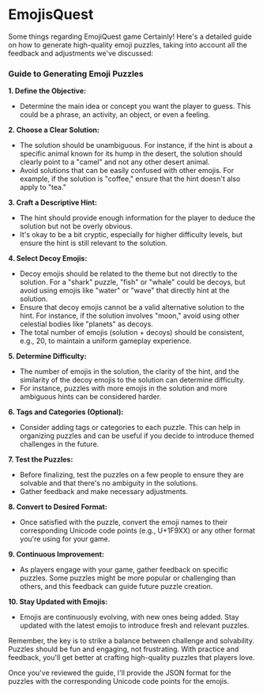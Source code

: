 # EmojisQuest
Some things regarding EmojiQuest game
Certainly! Here's a detailed guide on how to generate high-quality emoji puzzles, taking into account all the feedback and adjustments we've discussed:

### Guide to Generating Emoji Puzzles

**1. Define the Objective:**
- Determine the main idea or concept you want the player to guess. This could be a phrase, an activity, an object, or even a feeling.

**2. Choose a Clear Solution:**
- The solution should be unambiguous. For instance, if the hint is about a specific animal known for its hump in the desert, the solution should clearly point to a "camel" and not any other desert animal.
- Avoid solutions that can be easily confused with other emojis. For example, if the solution is "coffee," ensure that the hint doesn't also apply to "tea."

**3. Craft a Descriptive Hint:**
- The hint should provide enough information for the player to deduce the solution but not be overly obvious.
- It's okay to be a bit cryptic, especially for higher difficulty levels, but ensure the hint is still relevant to the solution.

**4. Select Decoy Emojis:**
- Decoy emojis should be related to the theme but not directly to the solution. For a "shark" puzzle, "fish" or "whale" could be decoys, but avoid using emojis like "water" or "wave" that directly hint at the solution.
- Ensure that decoy emojis cannot be a valid alternative solution to the hint. For instance, if the solution involves "moon," avoid using other celestial bodies like "planets" as decoys.
- The total number of emojis (solution + decoys) should be consistent, e.g., 20, to maintain a uniform gameplay experience.

**5. Determine Difficulty:**
- The number of emojis in the solution, the clarity of the hint, and the similarity of the decoy emojis to the solution can determine difficulty.
- For instance, puzzles with more emojis in the solution and more ambiguous hints can be considered harder.

**6. Tags and Categories (Optional):**
- Consider adding tags or categories to each puzzle. This can help in organizing puzzles and can be useful if you decide to introduce themed challenges in the future.

**7. Test the Puzzles:**
- Before finalizing, test the puzzles on a few people to ensure they are solvable and that there's no ambiguity in the solutions.
- Gather feedback and make necessary adjustments.

**8. Convert to Desired Format:**
- Once satisfied with the puzzle, convert the emoji names to their corresponding Unicode code points (e.g., U+1F9XX) or any other format you're using for your game.

**9. Continuous Improvement:**
- As players engage with your game, gather feedback on specific puzzles. Some puzzles might be more popular or challenging than others, and this feedback can guide future puzzle creation.

**10. Stay Updated with Emojis:**
- Emojis are continuously evolving, with new ones being added. Stay updated with the latest emojis to introduce fresh and relevant puzzles.

Remember, the key is to strike a balance between challenge and solvability. Puzzles should be fun and engaging, not frustrating. With practice and feedback, you'll get better at crafting high-quality puzzles that players love.

Once you've reviewed the guide, I'll provide the JSON format for the puzzles with the corresponding Unicode code points for the emojis.
